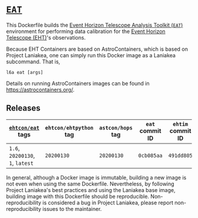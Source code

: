 # [`EAT`][1]

This Dockerfile builds the [Event Horizon Telescope Analysis Toolkit
(`EAT`)](https://github.com/sao-eht/eat) environment for performing
data calibration for the [Event Horizon Telescope
(EHT)](https://eventhorizontelescope.org/)'s observations.

Because EHT Containers are based on AstroContainers, which is based on
Project Laniakea, one can simply run this Docker image as a Laniakea
subcommand.
That is,

    l6a eat [args]

Details on running AstroContainers images can be found in
https://astrocontainers.org/.

## Releases

[`ehtcon/eat`][1] tags | `ehtcon/ehtpython` tag | `astcon/hops` tag | `eat` commit ID | `ehtim` commit ID | `ehtplot` commit ID
--- | --- | --- | --- | --- | ---
`1.6`, `20200130`, `1`, `latest` | `20200130` | `20200130` | `0cb085aa` | `491dd805` | `7a056749`

In general, although a Docker image is immutable, building a new image
is not even when using the same Dockerfile.
Nevertheless, by following Project Laniakea's best practices and using
the Laniakea base image, building image with this Dockerfile should be
reproducible.
Non-reproducibility is considered a bug in Project Laniakea, please
report non-reproducibility issues to the maintainer.

[1]: https://hub.docker.com/repository/docker/ehtcon/eat
